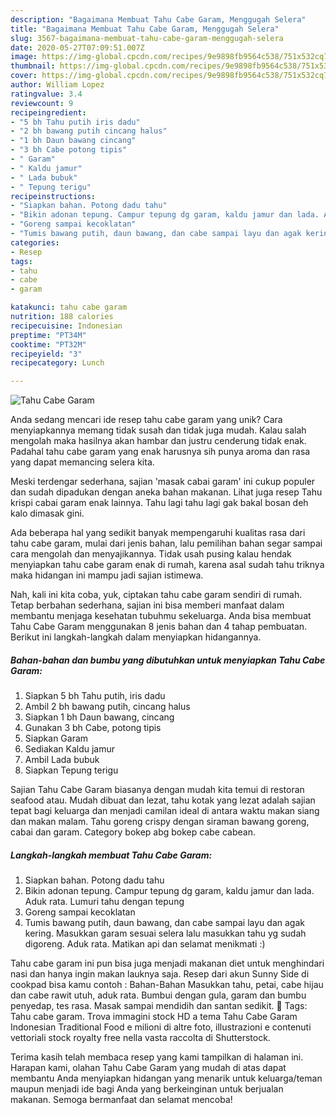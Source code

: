 ```yaml
---
description: "Bagaimana Membuat Tahu Cabe Garam, Menggugah Selera"
title: "Bagaimana Membuat Tahu Cabe Garam, Menggugah Selera"
slug: 3567-bagaimana-membuat-tahu-cabe-garam-menggugah-selera
date: 2020-05-27T07:09:51.007Z
image: https://img-global.cpcdn.com/recipes/9e9898fb9564c538/751x532cq70/tahu-cabe-garam-foto-resep-utama.jpg
thumbnail: https://img-global.cpcdn.com/recipes/9e9898fb9564c538/751x532cq70/tahu-cabe-garam-foto-resep-utama.jpg
cover: https://img-global.cpcdn.com/recipes/9e9898fb9564c538/751x532cq70/tahu-cabe-garam-foto-resep-utama.jpg
author: William Lopez
ratingvalue: 3.4
reviewcount: 9
recipeingredient:
- "5 bh Tahu putih iris dadu"
- "2 bh bawang putih cincang halus"
- "1 bh Daun bawang cincang"
- "3 bh Cabe potong tipis"
- " Garam"
- " Kaldu jamur"
- " Lada bubuk"
- " Tepung terigu"
recipeinstructions:
- "Siapkan bahan. Potong dadu tahu"
- "Bikin adonan tepung. Campur tepung dg garam, kaldu jamur dan lada. Aduk rata. Lumuri tahu dengan tepung"
- "Goreng sampai kecoklatan"
- "Tumis bawang putih, daun bawang, dan cabe sampai layu dan agak kering. Masukkan garam sesuai selera lalu masukkan tahu yg sudah digoreng. Aduk rata. Matikan api dan selamat menikmati :)"
categories:
- Resep
tags:
- tahu
- cabe
- garam

katakunci: tahu cabe garam 
nutrition: 188 calories
recipecuisine: Indonesian
preptime: "PT34M"
cooktime: "PT32M"
recipeyield: "3"
recipecategory: Lunch

---
```



![Tahu Cabe Garam](https://img-global.cpcdn.com/recipes/9e9898fb9564c538/751x532cq70/tahu-cabe-garam-foto-resep-utama.jpg)

Anda sedang mencari ide resep tahu cabe garam yang unik? Cara menyiapkannya memang tidak susah dan tidak juga mudah. Kalau salah mengolah maka hasilnya akan hambar dan justru cenderung tidak enak. Padahal tahu cabe garam yang enak harusnya sih punya aroma dan rasa yang dapat memancing selera kita.

Meski terdengar sederhana, sajian &#39;masak cabai garam&#39; ini cukup populer dan sudah dipadukan dengan aneka bahan makanan. Lihat juga resep Tahu krispi cabai garam enak lainnya. Tahu lagi tahu lagi gak bakal bosan deh kalo dimasak gini.

Ada beberapa hal yang sedikit banyak mempengaruhi kualitas rasa dari tahu cabe garam, mulai dari jenis bahan, lalu pemilihan bahan segar sampai cara mengolah dan menyajikannya. Tidak usah pusing kalau hendak menyiapkan tahu cabe garam enak di rumah, karena asal sudah tahu triknya maka hidangan ini mampu jadi sajian istimewa.


Nah, kali ini kita coba, yuk, ciptakan tahu cabe garam sendiri di rumah. Tetap berbahan sederhana, sajian ini bisa memberi manfaat dalam membantu menjaga kesehatan tubuhmu sekeluarga. Anda bisa membuat Tahu Cabe Garam menggunakan 8 jenis bahan dan 4 tahap pembuatan. Berikut ini langkah-langkah dalam menyiapkan hidangannya.

<!--inarticleads1-->

##### Bahan-bahan dan bumbu yang dibutuhkan untuk menyiapkan Tahu Cabe Garam:

1. Siapkan 5 bh Tahu putih, iris dadu
1. Ambil 2 bh bawang putih, cincang halus
1. Siapkan 1 bh Daun bawang, cincang
1. Gunakan 3 bh Cabe, potong tipis
1. Siapkan  Garam
1. Sediakan  Kaldu jamur
1. Ambil  Lada bubuk
1. Siapkan  Tepung terigu


Sajian Tahu Cabe Garam biasanya dengan mudah kita temui di restoran seafood atau. Mudah dibuat dan lezat, tahu kotak yang lezat adalah sajian tepat bagi keluarga dan menjadi camilan ideal di antara waktu makan siang dan makan malam. Tahu goreng crispy dengan siraman bawang goreng, cabai dan garam. Category bokep abg bokep cabe cabean. 

<!--inarticleads2-->

##### Langkah-langkah membuat Tahu Cabe Garam:

1. Siapkan bahan. Potong dadu tahu
1. Bikin adonan tepung. Campur tepung dg garam, kaldu jamur dan lada. Aduk rata. Lumuri tahu dengan tepung
1. Goreng sampai kecoklatan
1. Tumis bawang putih, daun bawang, dan cabe sampai layu dan agak kering. Masukkan garam sesuai selera lalu masukkan tahu yg sudah digoreng. Aduk rata. Matikan api dan selamat menikmati :)


Tahu cabe garam ini pun bisa juga menjadi makanan diet untuk menghindari nasi dan hanya ingin makan lauknya saja. Resep dari akun Sunny Side di cookpad bisa kamu contoh : Bahan-Bahan  Masukkan tahu, petai, cabe hijau dan cabe rawit utuh, aduk rata. Bumbui dengan gula, garam dan bumbu penyedap, tes rasa. Masak sampai mendidih dan santan sedikit.  Tags: Tahu cabe garam. Trova immagini stock HD a tema Tahu Cabe Garam Indonesian Traditional Food e milioni di altre foto, illustrazioni e contenuti vettoriali stock royalty free nella vasta raccolta di Shutterstock. 

Terima kasih telah membaca resep yang kami tampilkan di halaman ini. Harapan kami, olahan Tahu Cabe Garam yang mudah di atas dapat membantu Anda menyiapkan hidangan yang menarik untuk keluarga/teman maupun menjadi ide bagi Anda yang berkeinginan untuk berjualan makanan. Semoga bermanfaat dan selamat mencoba!
